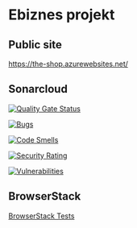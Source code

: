 # Ebiznes projekt

## Public site

https://the-shop.azurewebsites.net/

## Sonarcloud

[![Quality Gate Status](https://sonarcloud.io/api/project_badges/measure?project=Matthmul_ebiznes&metric=alert_status)](https://sonarcloud.io/summary/new_code?id=Matthmul_ebiznes)

[![Bugs](https://sonarcloud.io/api/project_badges/measure?project=Matthmul_ebiznes&metric=bugs)](https://sonarcloud.io/summary/new_code?id=Matthmul_ebiznes)

[![Code Smells](https://sonarcloud.io/api/project_badges/measure?project=Matthmul_ebiznes&metric=code_smells)](https://sonarcloud.io/summary/new_code?id=Matthmul_ebiznes)

[![Security Rating](https://sonarcloud.io/api/project_badges/measure?project=Matthmul_ebiznes&metric=security_rating)](https://sonarcloud.io/summary/new_code?id=Matthmul_ebiznes)

[![Vulnerabilities](https://sonarcloud.io/api/project_badges/measure?project=Matthmul_ebiznes&metric=vulnerabilities)](https://sonarcloud.io/summary/new_code?id=Matthmul_ebiznes)

## BrowserStack

[BrowserStack Tests](https://automate.browserstack.com/dashboard/v2/public-build/cDdkVENZSGpHbE4vQmFSbjdPSDZCMCtkYWVFem1nNTdtMUZCaFJMeW15ZGhVUkFreWxnVVlOMVNkUTBITjlYOU1qZTBZbXNOdkZZNC9FdUliQi9TdGc9PS0tdEJueUpjZGRxNStxQVJuTGl6VUo4UT09--1d4c6ab32e0a5413f287db2b543e55e77d37edad)

